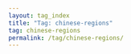 ```yaml
---
layout: tag_index
title: "Tag: chinese-regions"
tag: chinese-regions
permalink: /tag/chinese-regions/
---
```

